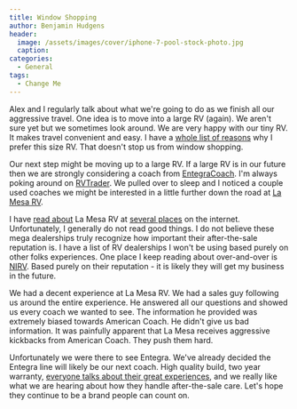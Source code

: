 ```yaml
---
title: Window Shopping
author: Benjamin Hudgens
header:
  image: /assets/images/cover/iphone-7-pool-stock-photo.jpg
  caption:
categories:
  - General
tags:
  - Change Me
---
```


Alex and I regularly talk about what we're going to do as we finish all our aggressive travel.  One idea is to move into a large RV (again).  We aren't sure yet but we sometimes look around.
We are very happy with our tiny RV.  It makes travel convenient and easy.  I have a [whole list of reasons](http://chasingsixty.com/vandwelling/rv/Two-Months-In-Pleasure-Way-XLMB-Part-3/) why I prefer this size RV.  That doesn't stop us from window shopping.

Our next step might be moving up to a large RV.  If a large RV is in our future then we are strongly considering a coach from [EntegraCoach](https://www.entegracoach.com/).  I'm always poking around on [RVTrader](https://www.rvtrader.com/).  We pulled over to sleep and I noticed a couple used coaches we might be interested in a little further down the road at [La Mesa RV](http://www.lamesarv.com/).  

I have [read about](http://www.irv2.com/forums/f106/lamesa-rv-154095.html) La Mesa RV at [several places](http://www.irv2.com/forums/f59/recommendation-la-mesa-rv-mesa-az-274422.html) on the internet.  Unfortunately, I generally do not read good things.  I do not believe these mega dealerships truly recognize how important their after-the-sale reputation is.  I have a list of RV dealerships I won't be using based purely on other folks experiences.  One place I keep reading about over-and-over is [NIRV](http://www.salesnirvc.com/).  Based purely on their reputation - it is likely they will get my business in the future.

We had a decent experience at La Mesa RV.  We had a sales guy following us around the entire experience.  He answered all our questions and showed us every coach we wanted to see.  The information he provided was extremely biased towards American Coach.  He didn't give us bad information.  It was painfully apparent that La Mesa receives aggressive kickbacks from American Coach.  They push them hard.

Unfortunately we were there to see Entegra.  We've already decided the Entegra line will likely be our next coach.  High quality build, two year warranty, [everyone talks about their great experiences](asdf), and we really like what we are hearing about how they handle after-the-sale care.  Let's hope they continue to be a brand people can count on.

